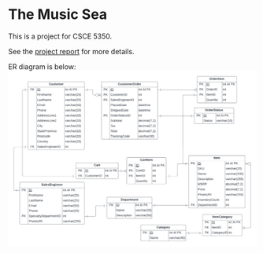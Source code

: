 # The Music Sea
This is a project for CSCE 5350. 

See the [project report](https://github.com/danwaters/the_music_sea/blob/main/Dan%20Waters%20-%20CSCE%205350.002%20Final%20Report.pdf) for more details. 

ER diagram is below: 
![ER diagram](https://github.com/danwaters/the_music_sea/blob/main/Dan%20Waters%20-%20The%20Music%20Sea%20-%20Final.png)
